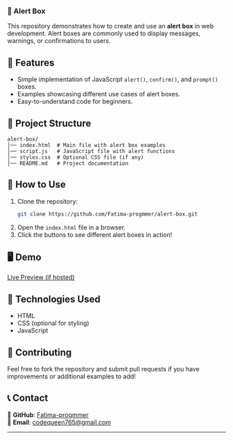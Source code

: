 ### 🚀 Alert Box  

This repository demonstrates how to create and use an **alert box** in web development. Alert boxes are commonly used to display messages, warnings, or confirmations to users.  

## 📌 Features  
- Simple implementation of JavaScript `alert()`, `confirm()`, and `prompt()` boxes.  
- Examples showcasing different use cases of alert boxes.  
- Easy-to-understand code for beginners.  

## 📂 Project Structure  
```
alert-box/
│── index.html  # Main file with alert box examples
│── script.js   # JavaScript file with alert functions
│── styles.css  # Optional CSS file (if any)
│── README.md   # Project documentation
```

## 📜 How to Use  
1. Clone the repository:  
   ```sh
   git clone https://github.com/Fatima-progmmer/alert-box.git
   ```
2. Open the `index.html` file in a browser.  
3. Click the buttons to see different alert boxes in action!  

## 🖥️ Demo  
[Live Preview (if hosted)]((https://fatima-progmmer.github.io/alert-box/))

## 🎯 Technologies Used  
- HTML  
- CSS (optional for styling)  
- JavaScript  

## 🤝 Contributing  
Feel free to fork the repository and submit pull requests if you have improvements or additional examples to add!  

## 📞 Contact  
🔗 **GitHub**: [Fatima-progmmer](https://github.com/Fatima-progmmer)  
📧 **Email**: [codequeen765@gmail.com](mailto:codequeen765@gmail.com)  

---
